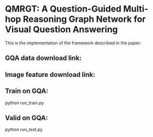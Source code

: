 # QMRGT: A Question-Guided Multi-hop Reasoning Graph Network for Visual Question Answering
This is the implementation of the framework described in the paper:

## GQA data download link:

## Image feature download link:

## Train on GQA:
python run_train.py

## Valid on GQA:
python run_test.py
